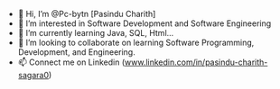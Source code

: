 - 👋 Hi, I’m @Pc-bytn [Pasindu Charith]
- 👀 I’m interested in Software Development and Software Engineering
- 🌱 I’m currently learning Java, SQL, Html...
- 💞️ I’m looking to collaborate on learning Software Programming, Development, and Engineering.
- 📫 Connect me on Linkedin (www.linkedin.com/in/pasindu-charith-sagara0)

<!---
Pc-bytn/Pc-bytn is a ✨ special ✨ repository because its `README.md` (this file) appears on your GitHub profile.
You can click the Preview link to take a look at your changes.
--->
